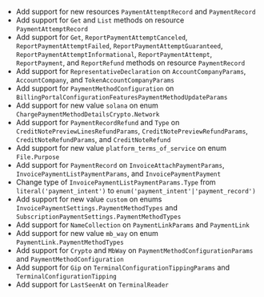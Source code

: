 * Add support for new resources `PaymentAttemptRecord` and `PaymentRecord`
* Add support for `Get` and `List` methods on resource `PaymentAttemptRecord`
* Add support for `Get`, `ReportPaymentAttemptCanceled`, `ReportPaymentAttemptFailed`, `ReportPaymentAttemptGuaranteed`, `ReportPaymentAttemptInformational`, `ReportPaymentAttempt`, `ReportPayment`, and `ReportRefund` methods on resource `PaymentRecord`
* Add support for `RepresentativeDeclaration` on `AccountCompanyParams`, `AccountCompany`, and `TokenAccountCompanyParams`
* Add support for `PaymentMethodConfiguration` on `BillingPortalConfigurationFeaturesPaymentMethodUpdateParams`
* Add support for new value `solana` on enum `ChargePaymentMethodDetailsCrypto.Network`
* Add support for `PaymentRecordRefund` and `Type` on `CreditNotePreviewLinesRefundParams`, `CreditNotePreviewRefundParams`, `CreditNoteRefundParams`, and `CreditNoteRefund`
* Add support for new value `platform_terms_of_service` on enum `File.Purpose`
* Add support for `PaymentRecord` on `InvoiceAttachPaymentParams`, `InvoicePaymentListPaymentParams`, and `InvoicePaymentPayment`
* Change type of `InvoicePaymentListPaymentParams.Type` from `literal('payment_intent')` to `enum('payment_intent'|'payment_record')`
* Add support for new value `custom` on enums `InvoicePaymentSettings.PaymentMethodTypes` and `SubscriptionPaymentSettings.PaymentMethodTypes`
* Add support for `NameCollection` on `PaymentLinkParams` and `PaymentLink`
* Add support for new value `mb_way` on enum `PaymentLink.PaymentMethodTypes`
* Add support for `Crypto` and `MbWay` on `PaymentMethodConfigurationParams` and `PaymentMethodConfiguration`
* Add support for `Gip` on `TerminalConfigurationTippingParams` and `TerminalConfigurationTipping`
* Add support for `LastSeenAt` on `TerminalReader`